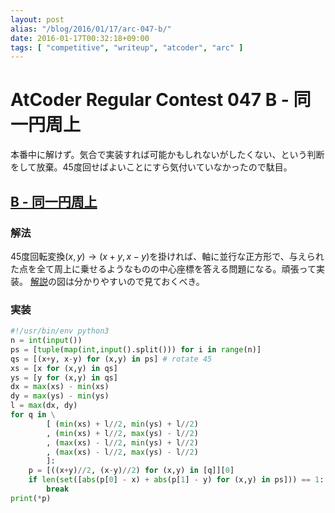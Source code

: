 ```yaml
---
layout: post
alias: "/blog/2016/01/17/arc-047-b/"
date: 2016-01-17T00:32:18+09:00
tags: [ "competitive", "writeup", "atcoder", "arc" ]
---
```


# AtCoder Regular Contest 047 B - 同一円周上

本番中に解けず。気合で実装すれば可能かもしれないがしたくない、という判断をして放棄。45度回せばよいことにすら気付いていなかったので駄目。

## [B - 同一円周上](https://beta.atcoder.jp/contests/arc047/tasks/arc047_b)

### 解法

45度回転変換$(x,y) \to (x+y,x-y)$を掛ければ、軸に並行な正方形で、与えられた点を全て周上に乗せるようなものの中心座標を答える問題になる。頑張って実装。
[解説](http://www.slideshare.net/chokudai/arc047)の図は分かりやすいので見ておくべき。

### 実装

``` python
#!/usr/bin/env python3
n = int(input())
ps = [tuple(map(int,input().split())) for i in range(n)]
qs = [(x+y, x-y) for (x,y) in ps] # rotate 45
xs = [x for (x,y) in qs]
ys = [y for (x,y) in qs]
dx = max(xs) - min(xs)
dy = max(ys) - min(ys)
l = max(dx, dy)
for q in \
        [ (min(xs) + l//2, min(ys) + l//2)
        , (min(xs) + l//2, max(ys) - l//2)
        , (max(xs) - l//2, min(ys) + l//2)
        , (max(xs) - l//2, max(ys) - l//2)
        ]:
    p = [((x+y)//2, (x-y)//2) for (x,y) in [q]][0]
    if len(set([abs(p[0] - x) + abs(p[1] - y) for (x,y) in ps])) == 1:
        break
print(*p)
```
